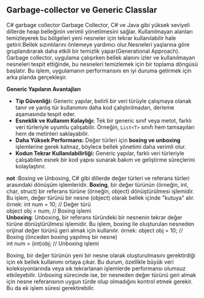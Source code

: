   ## Garbage-collector ve Generic Classlar
C# garbage collector 
Garbage Collector, C# ve Java gibi yüksek seviyeli dillerde heap belleğinin verimli yönetilmesini sağlar. Kullanılmayan alanları temizleyerek bu bölgeleri yeni nesneler için tekrar kullanılabilir hale getirir.Bellek sızıntılarını önlemeye yardımcı olur.Nesneleri yaşlarına göre gruplandırarak daha etkili bir temizlik yapar(Generational Approach).
Garbage collector, uygulama çalışırken bellek alanını izler ve kullanılmayan nesneleri tespit ettiğinde, bu nesneleri temizlemek için bir toplama döngüsü başlatır. Bu işlem, uygulamanın performansını en iyi duruma getirmek için arka planda gerçekleşir.


  __Generic Yapıların Avantajları__
- **Tip Güvenliği:** Generic yapılar, belirli bir veri türüyle çalışmaya olanak tanır ve yanlış tür kullanımını daha kod çalıştırılmadan, derleme aşamasında tespit eder.  
- **Esneklik ve Kullanım Kolaylığı:** Tek bir generic sınıf veya metot, farklı veri türleriyle uyumlu çalışabilir. Örneğin, `List<T>` sınıfı hem tamsayıları hem de metinleri saklayabilir.  
- **Daha Yüksek Performans:** Değer türleri için **boxing ve unboxing** işlemlerine gerek kalmaz, böylece bellek yönetimi daha verimli olur.  
- **Kodun Tekrar Kullanılabilirliği:** Generic yapılar, farklı veri türleriyle çalışabilen esnek bir kod yapısı sunarak bakım ve geliştirme süreçlerini kolaylaştırır.
  
**not** :Boxing ve Unboxing, C# gibi dillerde değer türleri ve referans türleri arasındaki dönüşüm işlemleridir. **Boxing**, bir değer türünün (örneğin, int, char, struct) bir referans türüne (örneğin, object) dönüştürülmesi işlemidir. Bu işlem, değer türünü bir nesne (object) olarak bellek içinde "kutuya" alır.
örnek:
int num = 10;          // Değer türü  
object obj = num;     // Boxing işlemi  
**Unboxing**: Unboxing, bir referans türündeki bir nesnenin tekrar değer türüne dönüştürülmesi işlemidir. Bu işlem, boxing ile oluşturulan nesneden orijinal değer türünü geri almak için kullanılır.
örnek:
object obj = 10;        // Boxing (önceden boxing yapılmış bir nesne)  
int num = (int)obj;    // Unboxing işlemi  

Boxing, bir değer türünün yeni bir nesne olarak oluşturulmasını gerektirdiği için ek bellek kullanımı ortaya çıkar. Bu durum, özellikle büyük veri koleksiyonlarında veya sık tekrarlanan işlemlerde performansı olumsuz etkileyebilir.
Unboxing sürecinde ise, bir nesneden değer türünü geri almak için nesne referansının uygun türde olup olmadığını kontrol etmek gerekir. Bu da ek işlem süresi gerektirebilir.
